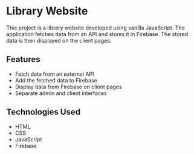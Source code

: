 # Library Website

This project is a library website developed using vanilla JavaScript. The application fetches data from an API and stores it in Firebase. The stored data is then displayed on the client pages.

## Features

- Fetch data from an external API
- Add the fetched data to Firebase
- Display data from Firebase on client pages
- Separate admin and client interfaces

## Technologies Used

- HTML
- CSS
- JavaScript
- Firebase
